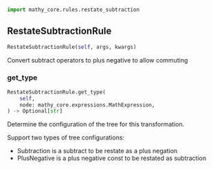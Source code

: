 ```python

import mathy_core.rules.restate_subtraction
```

## RestateSubtractionRule
```python
RestateSubtractionRule(self, args, kwargs)
```
Convert subtract operators to plus negative to allow commuting
### get_type
```python
RestateSubtractionRule.get_type(
    self, 
    node: mathy_core.expressions.MathExpression, 
) -> Optional[str]
```
Determine the configuration of the tree for this transformation.

Support two types of tree configurations:
 - Subtraction is a subtract to be restate as a plus negation
 - PlusNegative is a plus negative const to be restated as subtraction
